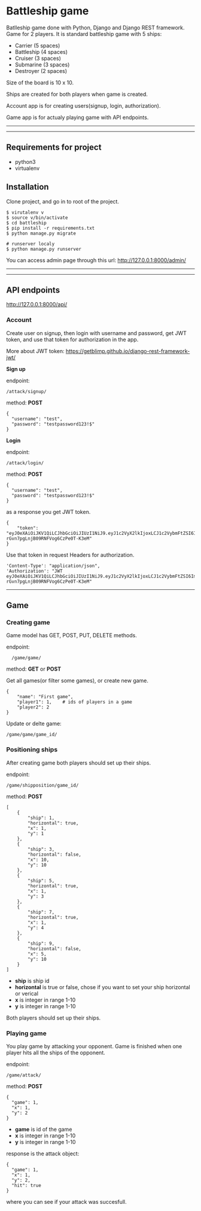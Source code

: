 # Battleship game

Batlleship game done with Python, Django and Django REST framework.
Game for 2 players. It is standard battleship game with 5 ships:
  * Carrier (5 spaces)
  * Battleship (4 spaces)
  * Cruiser (3 spaces)
  * Submarine (3 spaces)
  * Destroyer (2 spaces)

Size of the board is 10 x 10.

Ships are created for both players when game is created.

Account app is for creating users(signup, login, authorization).

Game app is for actualy playing game with API endpoints.

****
****

## Requirements for project
* python3
* virtualenv

## Installation

Clone project, and go in to root of the project.

    $ virutalenv v
    $ source v/bin/activate
    $ cd battleship
    $ pip install -r requirements.txt
    $ python manage.py migrate

    # runserver localy
    $ python manage.py runserver


You can access admin page through this url:
http://127.0.0.1:8000/admin/

****
****

## API endpoints
http://127.0.0.1:8000/api/

### Account

Create user on signup, then login with username and password, get JWT token, and use that token for authorization in the app.

More about JWT token: https://getblimp.github.io/django-rest-framework-jwt/

__Sign up__

endpoint:

    /attack/signup/

method: __POST__

    {
      "username": "test",
      "password": "testpassword123!$"
    }

__Login__

endpoint:

    /attack/login/

method: __POST__

    {
      "username": "test",
      "password": "testpassword123!$"
    }

as a response you get JWT token.

    {
        "token": "eyJ0eXAiOiJKV1QiLCJhbGciOiJIUzI1NiJ9.eyJ1c2VyX2lkIjoxLCJ1c2VybmFtZSI6ImlyZmFuIiwiZXhwIjoxNTQ1OTA2MTYyLCJlbWFpbCI6IiJ9.SLR5fRWWzju-rGvn7pgLnjB09RNFVog6CzPe0T-K3eM"
    }

Use that token in request Headers for authorization.

    'Content-Type': "application/json",
    'Authorization': "JWT eyJ0eXAiOiJKV1QiLCJhbGciOiJIUzI1NiJ9.eyJ1c2VyX2lkIjoxLCJ1c2VybmFtZSI6ImlyZmFuIiwiZXhwIjoxNTQ1OTA2MTYyLCJlbWFpbCI6IiJ9.SLR5fRWWzju-rGvn7pgLnjB09RNFVog6CzPe0T-K3eM"

****

## Game

### Creating game
Game model has GET, POST, PUT, DELETE methods.

endpoint:

      /game/game/
method: __GET__ or __POST__



Get all games(or filter some games), or create new game.

    {
    	"name": "First game",
    	"player1": 1,    # ids of players in a game
    	"player2": 2
    }

Update or delte game:

    /game/game/game_id/


### Positioning ships

After creating game both players should set up their ships.

endpoint:

    /game/shipposition/game_id/

method: __POST__

    [
    	{
    		"ship": 1,
    		"horizontal": true,
    		"x": 1,
    		"y": 1
    	},
    	{
    		"ship": 3,
    		"horizontal": false,
    		"x": 10,
    		"y": 10
    	},
    	{
    		"ship": 5,
    		"horizontal": true,
    		"x": 1,
    		"y": 3
    	},
    	{
    		"ship": 7,
    		"horizontal": true,
    		"x": 1,
    		"y": 4
    	},
    	{
    		"ship": 9,
    		"horizontal": false,
    		"x": 5,
    		"y": 10
    	}
    ]

* __ship__ is ship id
* __horizontal__ is true or false, chose if you want to set your ship horizontal or verical
* __x__ is integer in range 1-10
* __y__ is integer in range 1-10


Both players should set up their ships.

### Playing game

You play game by attacking your opponent. Game is finished when one player hits all the ships of the opponent.

endpoint:

    /game/attack/

method: __POST__

    {
      "game": 1,
      "x": 1,
      "y": 2
    }

* __game__ is id of the game
* __x__ is integer in range 1-10
* __y__ is integer in range 1-10

response is the attack object:

    {
      "game": 1,
      "x": 1,
      "y": 2,
      "hit": true
    }

where you can see if your attack was succesfull.

